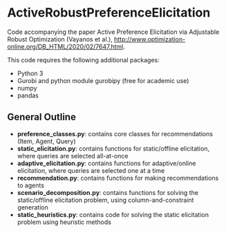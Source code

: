 # ActiveRobustPreferenceElicitation

Code accompanying the paper Active Preference Elicitation via Adjustable Robust Optimization (Vayanos et al.), http://www.optimization-online.org/DB_HTML/2020/02/7647.html. 

This code requires the following additional packages:
- Python 3 
- Gurobi and python module gurobipy (free for academic use)
- numpy
- pandas

## General Outline
- **preference_classes.py**: contains core classes for recommendations (Item, Agent, Query)
- **static_elicitation.py**: contains functions for static/offline elicitation, where queries are selected all-at-once
- **adaptive_elicitation.py**: contains functions for adaptive/online elicitation, where queries are selected one at a time
- **recommendation.py**: contains functions for making recommendations to agents
- **scenario_decomposition.py**: contains functions for solving the static/offline elicitation problem, using column-and-constraint generation
- **static_heuristics.py**: contains code for solving the static elicitation problem using heuristic methods
